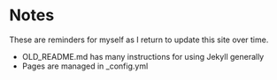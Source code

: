 # Notes

These are reminders for myself as I return to update this site over time.

* OLD_README.md has many instructions for using Jekyll generally
* Pages are managed in _config.yml